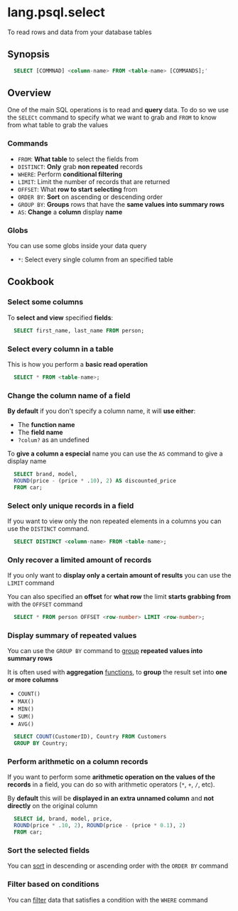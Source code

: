 # lang.psql.select

To read rows and data from your database tables

## Synopsis

```sql
  SELECT [COMMNAD] <column-name> FROM <table-name> [COMMANDS];'
```

## Overview

One of the main SQL operations is to read and **query** data. To do so we use
the `SELECt` command to specify what we want to grab and `FROM` to know from
what table to grab the values

### Commands

- `FROM`: **What table** to select the fields from
- `DISTINCT`: **Only** grab **non repeated** records
- `WHERE`: Perform **conditional filtering**
- `LIMIT`: Limit the number of records that are returned
- `OFFSET`: What **row to start selecting** from
- `ORDER BY`: **Sort** on ascending or descending order
- `GROUP BY`: **Groups** rows that have the **same values into summary rows**
- `AS`: **Change** a **column** display **name**

### Globs

You can use some globs inside your data query

- `*`: Select every single column from an specified table

## Cookbook

### Select some columns

To **select and view** specified **fields**:

```sql
  SELECT first_name, last_name FROM person;
```

### Select every column in a table

This is how you perform a **basic read operation**

```sql
  SELECT * FROM <table-name>;
```

### Change the column name of a field

**By default** if you don't specify a column name, it will **use either**:

- The **function name**
- The **field name**
- `?colum?` as an undefined

To **give a column a especial** name you can use the `AS` command to give a
display name

```sql
  SELECT brand, model,
  ROUND(price - (price * .10), 2) AS discounted_price
  FROM car;
```

### Select only unique records in a field

If you want to view only the non repeated elements in a columns you can use the
`DISTINCT` command.

```sql
  SELECT DISTINCT <column-name> FROM <table-name>;
```

### Only recover a limited amount of records

If you only want to **display only a certain amount of results** you can use
the `LIMIT` command

You can also specified an **offset** for **what row** the limit **starts
grabbing from** with the `OFFSET` command

```sql
  SELECT * FROM person OFFSET <row-number> LIMIT <row-number>;
```

### Display summary of repeated values

You can use the `GROUP BY` command to [group](./6mxs.md) **repeated values into
summary rows**

It is often used with **aggregation** [functions](./x41v.md), to **group** the
result set into **one or more columns**

- `COUNT()`
- `MAX()`
- `MIN()`
- `SUM()`
- `AVG()`

```sql
  SELECT COUNT(CustomerID), Country FROM Customers
  GROUP BY Country;
```

### Perform arithmetic on a column records

If you want to perform some **arithmetic operation on the values of the
records** in a field, you can do so with arithmetic operators (`*`, `+`, `/`,
etc).

By **default** this will be **displayed in an extra unnamed column** and
**not directly** on the original column

```sql
  SELECT id, brand, model, price,
  ROUND(price * .10, 2), ROUND(price - (price * 0.1), 2)
  FROM car;
```

### Sort the selected fields

You can [sort](./lhgd.md) in descending or ascending order with the `ORDER BY`
command

### Filter based on conditions

You can [filter](./m2xg.md) data that satisfies a condition with the `WHERE` command
